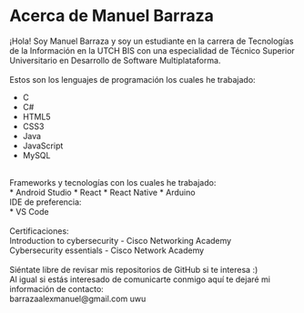 # Acerca de Manuel Barraza
¡Hola! Soy Manuel Barraza y soy un estudiante en la carrera de Tecnologías de la Información en la UTCH BIS con una especialidad de Técnico Superior Universitario en Desarrollo de Software Multiplataforma.
<br>
<br>
Estos son los lenguajes de programación los cuales he trabajado:
<br>
* C
* C#
* HTML5
* CSS3
* Java
* JavaScript
* MySQL
<br>
Frameworks y tecnologías con los cuales he trabajado:
<br>
* Android Studio
* React
* React Native
* Arduino
<br>
IDE de preferencia:
<br>
* VS Code
<br>
<br>
Certificaciones:
<br>
Introduction to cybersecurity - Cisco Networking Academy
<br>
Cybersecurity essentials - Cisco Network Academy
<br>
<br>
Siéntate libre de revisar mis repositorios de GitHub si te interesa :)
<br>
Al igual si estás interesado de comunicarte conmigo aquí te dejaré mi información de contacto:
<br>
<mailto>barrazaalexmanuel@gmail.com
uwu
